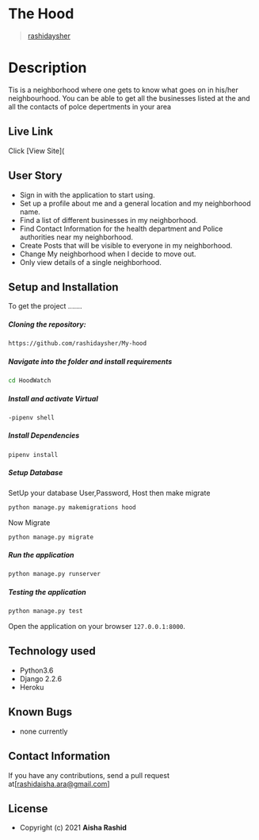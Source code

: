 # The Hood

>[rashidaysher](https://github.com/rashidaysher)  
  
# Description  
Tis is a neighborhood where one gets to know what goes on in his/her neighbourhood. You can be able to get all the businesses listed at the and all the contacts of polce depertments in your area



##  Live Link  
 Click [View Site](

 
## User Story  
  
* Sign in with the application to start using.
* Set up a profile about me and a general location and my neighborhood name.
* Find a list of different businesses in my neighborhood.
* Find Contact Information for the health department and Police authorities near my neighborhood.
* Create Posts that will be visible to everyone in my neighborhood.
* Change My neighborhood when I decide to move out.
* Only view details of a single neighborhood.
  
## Setup and Installation  
To get the project .......  
  
##### Cloning the repository:  
 ```bash 
https://github.com/rashidaysher/My-hood
```
##### Navigate into the folder and install requirements  
 ```bash 
cd HoodWatch 
```
##### Install and activate Virtual  
 ```bash 
-pipenv shell
```  
##### Install Dependencies  
 ```bash 
 pipenv install 
```  
 ##### Setup Database  
  SetUp your database User,Password, Host then make migrate  
 ```bash 
python manage.py makemigrations hood
 ``` 
 Now Migrate  
 ```bash 
 python manage.py migrate 
```
##### Run the application  
 ```bash 
 python manage.py runserver 
``` 
##### Testing the application  
 ```bash 
 python manage.py test 
```
Open the application on your browser `127.0.0.1:8000`.  
  
 
## Technology used  
  
* Python3.6
* Django 2.2.6
* Heroku
  
  
## Known Bugs  
*  none currently
  
## Contact Information   
If you have any contributions, send a pull request at[rashidaisha.ara@gmail.com]  
  
## License 


* Copyright (c) 2021 **Aisha Rashid**